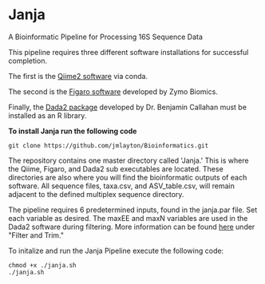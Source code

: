 # Janja
A Bioinformatic Pipeline for Processing 16S Sequence Data

This pipeline requires three different software installations for successful completion.

The first is the [Qiime2 software](https://docs.qiime2.org/2022.8/) via conda.

The second is the [Figaro software](https://github.com/Zymo-Research/figaro) developed by Zymo Biomics.

Finally, the [Dada2 package](https://benjjneb.github.io/dada2/dada-installation.html) developed by Dr. Benjamin Callahan must be installed as an R library.

**To install Janja run the following code**

```
git clone https://github.com/jmlayton/Bioinformatics.git
```

The repository contains one master directory called 'Janja.' This is where the Qiime, Figaro, and Dada2 sub executables are located. These directories are also where you will find the bioinformatic outputs of each software. All sequence files, taxa.csv, and ASV_table.csv, will remain adjacent to the defined multiplex sequence directory.

The pipeline requires 6 predetermined inputs, found in the janja.par file. Set each variable as desired. The maxEE and maxN variables are used in the Dada2 software during filtering. More information can be found [here](https://benjjneb.github.io/dada2/tutorial.html) under "Filter and Trim."

To initalize and run the Janja Pipeline execute the following code:

```
chmod +x ./janja.sh
./janja.sh
```

